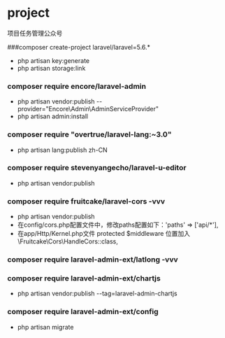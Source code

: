 # project
项目任务管理公众号

###composer create-project laravel/laravel=5.6.* 
- php artisan key:generate
- php artisan storage:link

### composer require encore/laravel-admin
- php artisan vendor:publish --provider="Encore\Admin\AdminServiceProvider"
- php artisan admin:install

### composer require "overtrue/laravel-lang:~3.0"
- php artisan lang:publish zh-CN

### composer require stevenyangecho/laravel-u-editor
- php artisan vendor:publish

### composer require fruitcake/laravel-cors -vvv
- php artisan vendor:publish
- 在config/cors.php配置文件中，修改paths配置如下：'paths'  => ['api/*'],
- 在app/Http/Kernel.php文件 protected $middleware 位置加入\Fruitcake\Cors\HandleCors::class,

### composer require laravel-admin-ext/latlong -vvv

### composer require laravel-admin-ext/chartjs
- php artisan vendor:publish --tag=laravel-admin-chartjs

### composer require laravel-admin-ext/config
- php artisan migrate